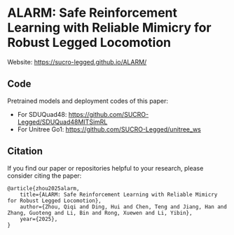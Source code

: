 # ALARM: Safe Reinforcement Learning with Reliable Mimicry for Robust Legged Locomotion
Website: https://sucro-legged.github.io/ALARM/
## Code
Pretrained models and deployment codes of this paper:
- For SDUQuad48: https://github.com/SUCRO-Legged/SDUQuad48MITSimRL
- For Unitree Go1: https://github.com/SUCRO-Legged/unitree_ws

## Citation
If you find our paper or repositories helpful to your research, please consider citing the paper:
```
@article{zhou2025alarm,
    title={ALARM: Safe Reinforcement Learning with Reliable Mimicry for Robust Legged Locomotion}, 
    author={Zhou, Qiqi and Ding, Hui and Chen, Teng and Jiang, Han and Zhang, Guoteng and Li, Bin and Rong, Xuewen and Li, Yibin},
    year={2025},
}
```